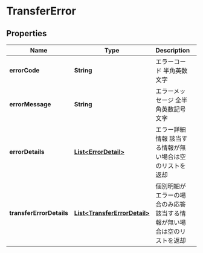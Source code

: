 
# TransferError

## Properties
Name | Type | Description | Notes
------------ | ------------- | ------------- | -------------
**errorCode** | **String** | エラーコード 半角英数文字  | 
**errorMessage** | **String** | エラーメッセージ 全半角英数記号文字  | 
**errorDetails** | [**List&lt;ErrorDetail&gt;**](ErrorDetail.md) | エラー詳細情報 該当する情報が無い場合は空のリストを返却  |  [optional]
**transferErrorDetails** | [**List&lt;TransferErrorDetail&gt;**](TransferErrorDetail.md) | 個別明細がエラーの場合のみ応答 該当する情報が無い場合は空のリストを返却  |  [optional]



